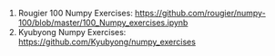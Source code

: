 1. Rougier 100 Numpy Exercises:  https://github.com/rougier/numpy-100/blob/master/100_Numpy_exercises.ipynb
2. Kyubyong Numpy Exercises:  https://github.com/Kyubyong/numpy_exercises
